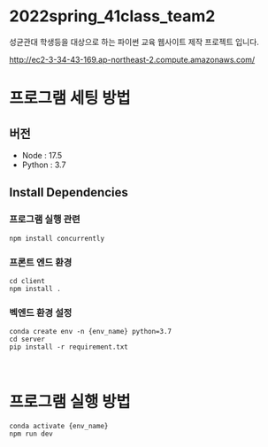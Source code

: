 # 2022spring_41class_team2

성균관대 학생등을 대상으로 하는 파이썬 교육 웹사이트 제작 프로젝트 입니다.

http://ec2-3-34-43-169.ap-northeast-2.compute.amazonaws.com/

# 프로그램 세팅 방법

## 버전
- Node : 17.5
- Python : 3.7

## Install Dependencies

### 프로그램 실행 관련
```shell
npm install concurrently
```
### 프론트 엔드 환경
```shell
cd client
npm install .
```
### 벡엔드 환경 설정
```shell
conda create env -n {env_name} python=3.7
cd server
pip install -r requirement.txt
```
<br>

# 프로그램 실행 방법
```shell
conda activate {env_name}
npm run dev
```
